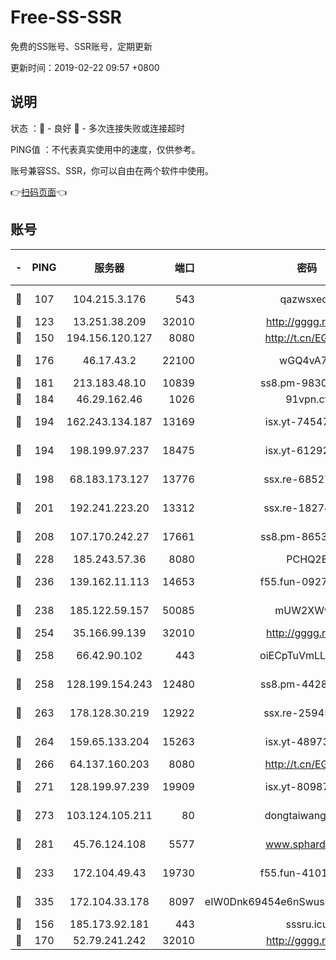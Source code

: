 # Free-SS-SSR

免费的SS账号、SSR账号，定期更新

更新时间：2019-02-22 09:57 +0800

## 说明

状态     ：🙂 - 良好 🙁 - 多次连接失败或连接超时

PING值   ：不代表真实使用中的速度，仅供参考。

账号兼容SS、SSR，你可以自由在两个软件中使用。

👉[扫码页面](https://liesauer.github.io/free-ss-ssr.github.io/)👈

## 账号

|-|PING|服务器|端口|密码|加密方式|区域|
|:----:|:----:|:-----:|-----:|:----:|:----:|:----:|
|🙂|107|104.215.3.176|543|qazwsxedc|aes-256-gcm|JP|
|🙂|123|13.251.38.209|32010|http://gggg.rocks|chacha20|SG|
|🙂|150|194.156.120.127|8080|http://t.cn/EGJIyrl|rc4-md5|RU|
|🙂|176|46.17.43.2|22100|wGQ4vA7D|aes-256-gcm|RU|
|🙂|181|213.183.48.10|10839|ss8.pm-98303059|rc4-md5|RU|
|🙂|184|46.29.162.46|1026|91vpn.cf|rc4-md5|RU|
|🙂|194|162.243.134.187|13169|isx.yt-74547415|aes-256-cfb|US|
|🙂|194|198.199.97.237|18475|isx.yt-61292258|aes-256-cfb|US|
|🙂|198|68.183.173.127|13776|ssx.re-68527006|aes-256-cfb|US|
|🙂|201|192.241.223.20|13312|ssx.re-18274414|aes-256-cfb|US|
|🙂|208|107.170.242.27|17661|ss8.pm-86538051|aes-256-cfb|US|
|🙂|228|185.243.57.36|8080|PCHQ2E|rc4-md5|US|
|🙂|236|139.162.11.113|14653|f55.fun-09274804|aes-256-cfb|SG|
|🙂|238|185.122.59.157|50085|mUW2XWw8|aes-256-cfb|GB|
|🙂|254|35.166.99.139|32010|http://gggg.rocks|chacha20|US|
|🙂|258|66.42.90.102|443|oiECpTuVmLLxk4Ts|aes-256-cfb|US|
|🙂|258|128.199.154.243|12480|ss8.pm-44282057|aes-256-cfb|SG|
|🙂|263|178.128.30.219|12922|ssx.re-25945990|aes-256-cfb|SG|
|🙂|264|159.65.133.204|15263|isx.yt-48973612|aes-256-cfb|SG|
|🙂|266|64.137.160.203|8080|http://t.cn/EGJIyrl|rc4-md5|CA|
|🙂|271|128.199.97.239|19909|isx.yt-80987070|aes-256-cfb|SG|
|🙂|273|103.124.105.211|80|dongtaiwang.com|aes-256-cfb|US|
|🙂|281|45.76.124.108|5577|www.sphard.com|aes-256-cfb|AU|
|🙂|233|172.104.49.43|19730|f55.fun-41013313|aes-256-cfb|SG|
|🙂|335|172.104.33.178|8097|eIW0Dnk69454e6nSwuspv9DmS201tQ0D|aes-256-cfb|SG|
|🙁|156|185.173.92.181|443|sssru.icu|rc4-md5|RU|
|🙁|170|52.79.241.242|32010|http://gggg.rocks|chacha20|KR|
